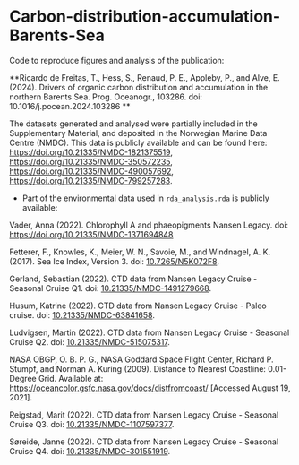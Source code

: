 # Carbon-distribution-accumulation-Barents-Sea

Code to reproduce figures and analysis of the publication:

**Ricardo de Freitas, T., Hess, S., Renaud, P. E., Appleby, P., and Alve, E. (2024). Drivers of organic carbon distribution and accumulation in the northern Barents Sea. Prog. Oceanogr., 103286. doi: 10.1016/j.pocean.2024.103286
**

The datasets generated and analysed were partially included in the Supplementary Material, and deposited in the Norwegian Marine Data Centre (NMDC). This data is publicly available and can be found here: <https://doi.org/10.21335/NMDC-1821375519>, <https://doi.org/10.21335/NMDC-350572235>, <https://doi.org/10.21335/NMDC-490057692>, <https://doi.org/10.21335/NMDC-799257283>.

-   Part of the environmental data used in `rda_analysis.rda` is publicly available:

Vader, Anna (2022). Chlorophyll A and phaeopigments Nansen Legacy. doi: https://doi.org/10.21335/NMDC-1371694848

Fetterer, F., Knowles, K., Meier, W. N., Savoie, M., and Windnagel, A. K. (2017). Sea Ice Index, Version 3. doi: [10.7265/N5K072F8](https://doi.org/10.7265/N5K072F8).

Gerland, Sebastian (2022). CTD data from Nansen Legacy Cruise - Seasonal Cruise Q1. doi: [10.21335/NMDC-1491279668](https://doi.org/10.21335/NMDC-1491279668).

Husum, Katrine (2022). CTD data from Nansen Legacy Cruise - Paleo cruise. doi: [10.21335/NMDC-63841658](https://doi.org/10.21335/NMDC-63841658).

Ludvigsen, Martin (2022). CTD data from Nansen Legacy Cruise - Seasonal Cruise Q2. doi: [10.21335/NMDC-515075317](https://doi.org/10.21335/NMDC-515075317).

NASA OBGP, O. B. P. G., NASA Goddard Space Flight Center, Richard P. Stumpf, and Norman A. Kuring (2009). Distance to Nearest Coastline: 0.01-Degree Grid. Available at: <https://oceancolor.gsfc.nasa.gov/docs/distfromcoast/> [Accessed August 19, 2021].

Reigstad, Marit (2022). CTD data from Nansen Legacy Cruise - Seasonal Cruise Q3. doi: [10.21335/NMDC-1107597377](https://doi.org/10.21335/NMDC-1107597377).

Søreide, Janne (2022). CTD data from Nansen Legacy Cruise - Seasonal Cruise Q4. doi: [10.21335/NMDC-301551919](https://doi.org/10.21335/NMDC-301551919).
